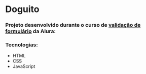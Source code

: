 # Doguito

### Projeto desenvolvido durante o curso de [validação de formulário](https://cursos.alura.com.br/course/javascript-web-validacao-formularios-html5) da Alura:

### Tecnologias:

- HTML
- CSS
- JavaScript